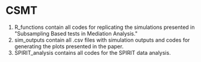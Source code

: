 # CSMT
1. R_functions contain all codes for replicating the simulations presented in "Subsampling Based tests in Mediation Analysis."
2. sim_outputs contain all .csv files with simulation outputs and codes for generating the plots presented in the paper.
3. SPIRIT_analysis contains all codes for the SPIRIT data analysis.
